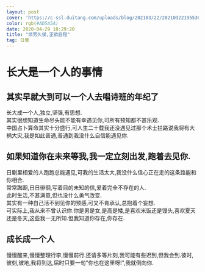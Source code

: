 ```yaml
---
layout: post
cover: 'https://c-ssl.duitang.com/uploads/blog/202103/22/20210322195530_87b95.thumb.1000_0.jpeg'
color: rgb(#AD5A5A)
date: 2020-04-29 10:29:20
title: "烦劳久侯,正欲启程"
tag: 日常
---
```

# 长大是一个人的事情


## 其实早就大到可以一个人去唱诗班的年纪了


长大成一个人,独立,坚强,有思想.    
其实很想知道生命尽头能不能有幸遇见你,可所有预知都不甚乐观.    
中国占卜算命其实十分盛行,可人生二十载我还没遇见过那个术士拦路说我将有大祸大灾,我是如此普通,普通到我没什么自信能遇见你.   

## 如果知道你在未来等我,我一定立刻出发,跑着去见你.


日剧里相爱的人跑跑总能遇见,可我的生活太大,我没什么信心正在走的这条路能和你相合.    
常常踟蹰,日日徘徊,写着目的未知的信,爱着完全不存在的人.    
此时生活,不甚满意,但也没什么勇气改变.    
其实有一种自己活不到见你的预感,可又不肯承认,总抱着个妄想.    
可实际上,我从来不曾认识你.你是男是女,是高是矮,是喜欢米饭还是馒头,喜欢夏天还是冬天,这些我一无所知.但我知道你存在,你存在.   

## 成长成一个人


慢慢醒来,慢慢整理行李,慢慢前行.还请多等片刻,我可能有些迟到,但我会到.彼时,彼刻,彼地,我将到达,届时只要一句"你也在这里呀!",我就倒向你.
